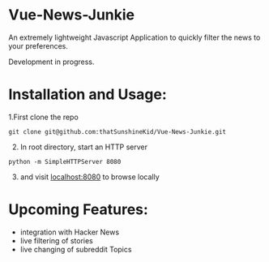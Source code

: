 # Vue-News-Junkie

An extremely lightweight Javascript Application to quickly filter the news to your preferences.

Development in progress.

# Installation and Usage:
 1.First clone the repo
 ```
 git clone git@github.com:thatSunshineKid/Vue-News-Junkie.git
```
2. In root directory, start an HTTP server
```
python -m SimpleHTTPServer 8080
```
3. and visit [localhost:8080](localhost:8080) to browse locally


# Upcoming Features:
 - integration with Hacker News
 - live filtering of stories
 - live changing of subreddit Topics




